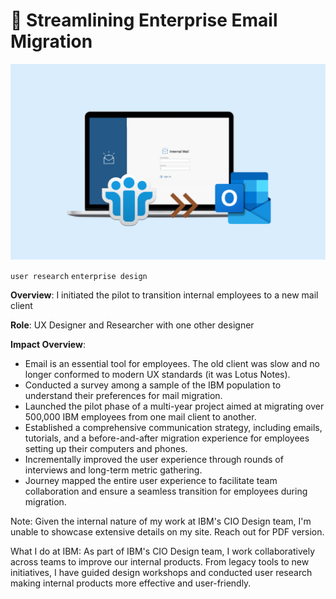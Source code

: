 <!--metadata
date = 2019-01-19
shortname = "Enterprise Mail Migration"
slug = "ibm-mail"
head_title = "Enterprise Mail Migration"
-->

# 📨 Streamlining Enterprise Email Migration

![mailmigration](assets/images/ibm-mail.png)
<div class="tags">
  <code class="tag-purple">user research</code>
  <code class="tag-blue">enterprise design</code>
</div>

**Overview**: I initiated the pilot to transition internal employees to a new mail client

**Role**: UX Designer and Researcher with one other designer

**Impact Overview**:
- Email is an essential tool for employees. The old client was slow and no longer conformed to modern UX standards (it was Lotus Notes).
- Conducted a survey among a sample of the IBM population to understand their preferences for mail migration.
- Launched the pilot phase of a multi-year project aimed at migrating over 500,000 IBM employees from one mail client to another.
- Established a comprehensive communication strategy, including emails, tutorials, and a before-and-after migration experience for employees setting up their computers and phones.
- Incrementally improved the user experience through rounds of interviews and long-term metric gathering.
- Journey mapped the entire user experience to facilitate team collaboration and ensure a seamless transition for employees during migration.


Note: Given the internal nature of my work at IBM's CIO Design team, I'm unable to showcase extensive details on my site. Reach out for PDF version.

What I do at IBM: As part of IBM's CIO Design team, I work collaboratively across teams to improve our internal products. From legacy tools to new initiatives, I have guided design workshops and conducted user research making internal products more effective and user-friendly.
